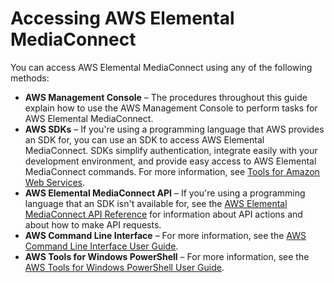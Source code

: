 # Accessing AWS Elemental MediaConnect<a name="what-is-accessing"></a>

You can access AWS Elemental MediaConnect using any of the following methods:
+ **AWS Management Console** – The procedures throughout this guide explain how to use the AWS Management Console to perform tasks for AWS Elemental MediaConnect\.
+ **AWS SDKs** – If you're using a programming language that AWS provides an SDK for, you can use an SDK to access AWS Elemental MediaConnect\. SDKs simplify authentication, integrate easily with your development environment, and provide easy access to AWS Elemental MediaConnect commands\. For more information, see [Tools for Amazon Web Services](https://aws.amazon.com/tools)\.
+ **AWS Elemental MediaConnect API** – If you're using a programming language that an SDK isn't available for, see the [AWS Elemental MediaConnect API Reference](https://docs.aws.amazon.com/mediaconnect/latest/api/) for information about API actions and about how to make API requests\.
+ **AWS Command Line Interface** – For more information, see the [AWS Command Line Interface User Guide](https://docs.aws.amazon.com/cli/latest/userguide/)\.
+ **AWS Tools for Windows PowerShell** – For more information, see the [AWS Tools for Windows PowerShell User Guide](https://docs.aws.amazon.com/powershell/latest/userguide/)\.